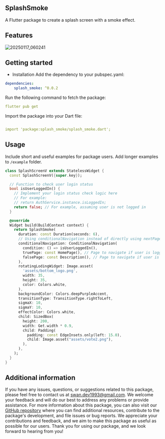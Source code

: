 
## SplashSmoke

A Flutter package to create a splash screen with a smoke effect.

## Features

![20250117_060241](https://github.com/user-attachments/assets/6647ce3c-09f4-453d-aa84-9f54a37cc2bf)


## Getting started

- Installation
  Add the dependency to your pubspec.yaml:

```yaml
dependencies:
    splash_smoke: ^0.0.2
```

Run the following command to fetch the package:

```yaml
flutter pub get
```

Import the package into your Dart file:

```yaml

import 'package:splash_smoke/splash_smoke.dart';

```

## Usage
 Include short and useful examples for package users. Add longer examples
to `/example` folder.

```dart
class SplashScreenV extends StatelessWidget {
  const SplashScreenV({super.key});

  // Function to check user login status
  bool isUserLoggedIn() {
    // Implement your login status check logic here
    // For example:
    // return AuthService.instance.isLoggedIn;
    return false; // For example, assuming user is not logged in
  }

  @override
  Widget build(BuildContext context) {
    return SplashSmoke(
      duration: const Duration(seconds: 6),
      // Using conditionalNavigation instead of directly using nextPage
      conditionalNavigation: ConditionalNavigation(
        condition: () => isUserLoggedIn(),
        truePage: const HomePage(), // Page to navigate if user is logged in
        falsePage: const Description(), // Page to navigate if user is not logged in
      ),
      rotatingLodingWidget: Image.asset(
        'assets/bottom_logo.png',
        width: 35,
        height: 35,
        color: Colors.white,
      ),
      backgroundColor: Colors.deepPurpleAccent,
      transitionType: TransitionType.rightToLeft,
      sigmaX: 10,
      sigmaY: 10,
      effectColor: Colors.white,
      child: SizedBox(
        height: 200,
        width: Get.width * 0.9,
        child: Padding(
          padding: const EdgeInsets.only(left: 15.0),
          child: Image.asset("assets/vote2.png"),
        ),
      ),
    );
  }
}
```

## Additional information

If you have any issues, questions, or suggestions related to this package, please feel free to contact us at [swan.dev1993@gmail.com](mailto:swan.dev1993@gmail.com). We welcome your feedback and will do our best to address any problems or provide assistance.
For more information about this package, you can also visit our [GitHub repository](https://github.com/SwanFlutter/splash_smoke) where you can find additional resources, contribute to the package's development, and file issues or bug reports. We appreciate your contributions and feedback, and we aim to make this package as useful as possible for our users.
Thank you for using our package, and we look forward to hearing from you!

